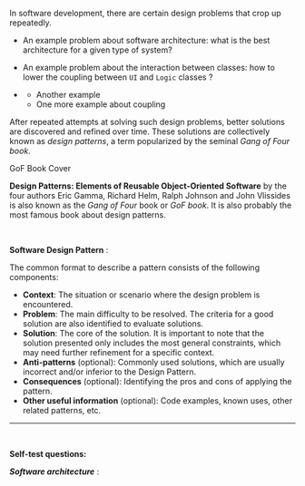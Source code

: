 In software development, there are certain design problems that crop up repeatedly.    

* An example problem about software architecture: what is the best <trigger for="pop:architecture">architecture</trigger> for a given type of system?
* An example problem about the interaction between classes: how to lower the 
  <trigger for="tt:coupling">coupling</trigger> between  `UI` and `Logic` classes ?
* <panel header="Some more examples :zero: " expandable type="seamless">

  * Another example
  * One more example about <trigger for="tt:coupling">coupling</trigger>

  </panel>

After repeated attempts at solving such design problems, better solutions are discovered and refined 
over time. These solutions are collectively known as<trigger trigger="click" for="modal:gofbook"> _design patterns_</trigger>, a term popularized by the seminal _Gang of Four book_.

<panel header="More about Gang of Four Book :zero:" type="seamless" expandable>
  <div class="pull-right">
  <pic src="introduction/book-designpatterns.jpg" width="200px">GoF Book Cover </pic>
  </div>

  **Design Patterns: Elements of Reusable Object-Oriented Software** by the four authors Eric Gamma, Richard Helm, Ralph Johnson and John Vlissides is also known as  the _Gang of Four_ book or _GoF book_. It is also probably the  most famous book about design patterns.

</panel><br>

<tip-box type="info">

**Software Design Pattern** :
<include src="../../common/Definitions.md#def-se-design-pattern" />

</tip-box>

<panel header="Documenting a design pattern :one:" expandable type="seamless" is-open="true">

The common format to describe a pattern consists of the following components: 
* **Context**: The situation or scenario where the design problem is encountered.
* **Problem**: The main difficulty to be resolved. The criteria for a good solution are also identified to evaluate solutions.
* **Solution**: The core of the solution. It is important to note that the solution presented only includes the most general constraints, which may need further refinement for a specific context.
* **Anti-patterns** (optional): Commonly used solutions, which are usually incorrect and/or inferior to the Design Pattern.
* **Consequences** (optional): Identifying the pros and cons of applying the pattern.
* **Other useful information** (optional): Code examples, known uses, other related patterns, etc.

<hr>

</panel>

<panel header="Above description is too abstract? Here is an illustrative example :zero:" expandable type="seamless">
  <include src="../singleton/index.md" />
</panel><br>

**Self-test questions:**

<morph title="Q1" src="Q-Essay-WhatIsAPattern.md" />
<morph title="Q2" src="Q-Tick-WhatIsAPattern.md" />

<!-- additional info -->

<popover id="pop:architecture">
  <div slot="content">
  
  _**Software architecture**_ :
  
  <include src="../../common/Definitions.md#def-architecture" />

  </div>
</popover>

<tooltip id="tt:coupling">
  <div slot="content">
  
  <include src="../../common/Definitions.md#def-coupling" />

  </div>
</tooltip>

<modal title="**GoF Book** :zero:" id="modal:gofbook">

  <include src="GoF.md" />

</modal>